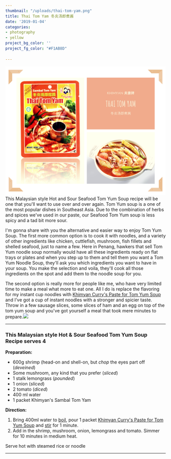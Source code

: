 ```yaml
---
thumbnail: "/uploads/thai-tom-yam.png"
title: Thai Tom Yam 冬炎汤即煮酱
date: '2019-01-04'
categories:
- photography
- yellow
project_bg_color: ''
project_fg_color: "#F1AB8D"

---
```

![](/uploads/thai-tom-yam.png)This Malaysian style Hot and Sour Seafood Tom Yum Soup recipe will be one that you'll want to use over and over again. Tom Yum soup is a one of the most popular dishes in Southeast Asia. Due to the combination of herbs and spices we've used in our paste, our Seafood Tom Yum soup is less spicy and a tad bit more sour.

I'm gonna share with you the alternative and easier way to enjoy Tom Yum Soup. The first more common option is to cook it with noodles, and a variety of other ingredients like chicken, cuttlefish, mushroom, fish fillets and shelled seafood, just to name a few. Here in Penang, hawkers that sell Tom Yum noodle soup normally would have all these ingredients ready on flat trays or plates and when you step up to them and tell them you want a Tom Yum Noodle Soup, they'll ask you which ingredients you want to have in your soup. You make the selection and voila, they'll cook all those ingredients on the spot and add them to the noodle soup for you.

The second option is really more for people like me, who have very limited time to make a meal what more to eat one. All I do is replace the flavoring for my instant cup noodles with [Khimyan Curry's Paste for Tom Yum Soup](../../../../Unknown.html "Paste for Tom Yum Soup") and I've got a cup of instant noodles with a stronger and spicier taste. Throw in a few sausage slices, some slices of ham and an egg on top of the tom yum soup and you've got yourself a meal that took mere minutes to prepare.![](/uploads/tom-yum-seafood-soup.jpg)

***

### This Malaysian style Hot & Sour Seafood Tom Yum Soup Recipe serves 4

**Preparation:**

* 600g shrimp (head-on and shell-on, but _chop_ the eyes part off (_deveined_)
* Some mushroom, any kind that you prefer (_sliced_)
* 1 stalk lemongrass (_pounded_)
* 1 onion (_sliced_)
* 2 tomato (_diced_)
* 400 ml water
* 1 packet Khimyan's Sambal Tom Yam

**Direction:**

1. Bring 400ml water to [boil](../../../../curry-recipes/the-cooking-terms-tips/index.html#boiling "http://www.khimyan.com/curry-recipes/the-glossary-of-cooking-terms/#boiling"), pour 1 packet [Khimyan Curry's Paste for Tom Yum Soup](../../../../Unknown.html "Paste for Tom Yum Soup") and [stir](../../../../curry-recipes/the-cooking-terms-tips/index.html#stirring "http://www.khimyan.com/curry-recipes/the-glossary-of-cooking-terms/#stirring") for 1 minute.
2. Add in the shrimp, mushroom, onion, lemongrass and tomato. Simmer for 10 minutes in medium heat.

Serve hot with steamed rice or noodle

***